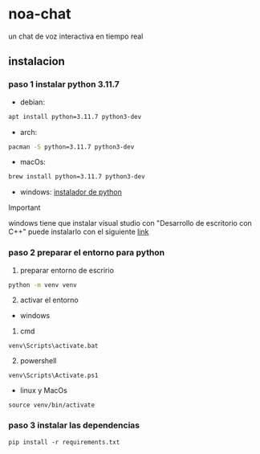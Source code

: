 # noa-chat
un chat de voz interactiva en tiempo real
## instalacion
### paso 1 instalar python 3.11.7
* debian:
```bash
apt install python=3.11.7 python3-dev
```
* arch:
```bash
pacman -S python=3.11.7 python3-dev
```
* macOs: 
```bash
brew install python=3.11.7 python3-dev
```
* windows: [instalador de python](https://www.python.org/downloads/release/python-3117/ 'instala python 3.11.7')
>[!IMPORTANT]
>windows tiene que instalar visual studio con "Desarrollo de escritorio con C++"
>puede instalarlo con el siguiente [link](https://visualstudio.microsoft.com/es/thank-you-downloading-visual-studio/?sku=Community&channel=Release&version=VS2022&source=VSLandingPage&passive=false&cid=2030 'descarga Visual Studio 2022')

### paso 2 preparar el entorno para python
1. preparar entorno de escririo
```bash
python -m venv venv
```
2. activar el entorno

  * windows
  1. cmd
```shell
venv\Scripts\activate.bat
```
  2. powershell
```shell
venv\Scripts\Activate.ps1
```
  * linux y MacOs
```shell
source venv/bin/activate
```

### paso 3 instalar las dependencias
```shell
pip install -r requirements.txt
```


